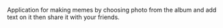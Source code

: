 Application for making memes by choosing photo from the album and add text on it then share it with your friends.
